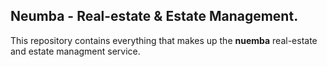 ## **Neumba - Real-estate & Estate Management.**
This repository contains everything that makes up the **nuemba** real-estate and estate managment service.